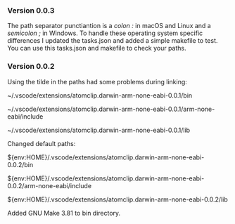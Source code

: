 ### Version 0.0.3
The path separator punctiantion is a *colon :* in macOS and Linux and a 
*semicolon ;* in Windows. To handle these operating system specific differences 
I updated the tasks.json and added a simple makefile to test. You can use this 
tasks.json and makefile to check your paths. 

### Version 0.0.2
Using the tilde in the paths had some problems during linking:

~/.vscode/extensions/atomclip.darwin-arm-none-eabi-0.0.1/bin

~/.vscode/extensions/atomclip.darwin-arm-none-eabi-0.0.1/arm-none-eabi/include

~/.vscode/extensions/atomclip.darwin-arm-none-eabi-0.0.1/lib

Changed default paths:

${env:HOME}/.vscode/extensions/atomclip.darwin-arm-none-eabi-0.0.2/bin

${env:HOME}/.vscode/extensions/atomclip.darwin-arm-none-eabi-0.0.2/arm-none-eabi/include

${env:HOME}/.vscode/extensions/atomclip.darwin-arm-none-eabi-0.0.2/lib

Added GNU Make 3.81 to bin directory.